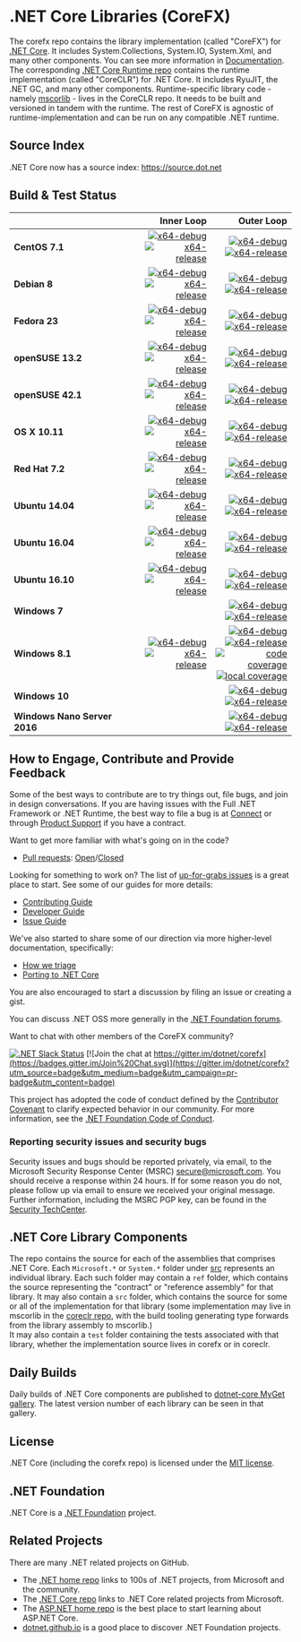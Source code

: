 # .NET Core Libraries (CoreFX)

The corefx repo contains the library implementation (called "CoreFX") for [.NET Core](http://github.com/dotnet/core). It includes System.Collections, System.IO, System.Xml, and many other components. You can see more information in [Documentation](Documentation/README.md). The corresponding [.NET Core Runtime repo](https://github.com/dotnet/coreclr) contains the runtime implementation (called "CoreCLR") for .NET Core. It includes RyuJIT, the .NET GC, and many other components. Runtime-specific library code - namely [mscorlib][mscorlib] - lives in the CoreCLR repo. It needs to be built and versioned in tandem with the runtime. The rest of CoreFX is agnostic of runtime-implementation and can be run on any compatible .NET runtime.

[mscorlib]: https://github.com/dotnet/coreclr/tree/master/src/mscorlib

## Source Index

.NET Core now has a source index: https://source.dot.net

## Build & Test Status

| | Inner Loop | Outer Loop |
|:---|------:|--------:|
|**CentOS 7.1**|[![x64-debug](https://img.shields.io/jenkins/s/https/ci.dot.net/job/dotnet_corefx/job/master/centos7.1_debug.svg?label=x64-debug)](https://ci.dot.net/job/dotnet_corefx/job/master/job/centos7.1_debug)<br>[![x64-release](https://img.shields.io/jenkins/s/https/ci.dot.net/job/dotnet_corefx/job/master/centos7.1_release.svg?label=x64-release)](https://ci.dot.net/job/dotnet_corefx/job/master/job/centos7.1_release)|[![x64-debug](https://img.shields.io/jenkins/s/https/ci.dot.net/job/dotnet_corefx/job/master/outerloop_centos7.1_debug.svg?label=x64-debug)](https://ci.dot.net/job/dotnet_corefx/job/master/job/outerloop_centos7.1_debug/)<br/>[![x64-release](https://img.shields.io/jenkins/s/https/ci.dot.net/job/dotnet_corefx/job/master/outerloop_centos7.1_release.svg?label=x64-release)](https://ci.dot.net/job/dotnet_corefx/job/master/job/outerloop_centos7.1_release/)|
|**Debian 8**|[![x64-debug](https://img.shields.io/jenkins/s/https/ci.dot.net/job/dotnet_corefx/job/master/debian8.4_debug.svg?label=x64-debug)](https://ci.dot.net/job/dotnet_corefx/job/master/job/debian8.4_debug)<br>[![x64-release](https://img.shields.io/jenkins/s/https/ci.dot.net/job/dotnet_corefx/job/master/debian8.4_release.svg?label=x64-release)](https://ci.dot.net/job/dotnet_corefx/job/master/job/debian8.4_release)|[![x64-debug](https://img.shields.io/jenkins/s/https/ci.dot.net/job/dotnet_corefx/job/master/debian8.4_debug.svg?label=x64-debug)](https://ci.dot.net/job/dotnet_corefx/job/master/job/debian8.4_debug)<br>[![x64-release](https://img.shields.io/jenkins/s/https/ci.dot.net/job/dotnet_corefx/job/master/debian8.4_release.svg?label=x64-release)](https://ci.dot.net/job/dotnet_corefx/job/master/job/debian8.4_release)|
|**Fedora 23**|[![x64-debug](https://img.shields.io/jenkins/s/https/ci.dot.net/job/dotnet_corefx/job/master/fedora23_debug.svg?label=x64-debug)](https://ci.dot.net/job/dotnet_corefx/job/master/job/fedora23_debug)<br>[![x64-release](https://img.shields.io/jenkins/s/https/ci.dot.net/job/dotnet_corefx/job/master/fedora23_release.svg?label=x64-release)](https://ci.dot.net/job/dotnet_corefx/job/master/job/fedora23_release)|[![x64-debug](https://img.shields.io/jenkins/s/https/ci.dot.net/job/dotnet_corefx/job/master/outerloop_fedora23_debug.svg?label=x64-debug)](https://ci.dot.net/job/dotnet_corefx/job/master/job/outerloop_fedora23_debug/)<br/>[![x64-release](https://img.shields.io/jenkins/s/https/ci.dot.net/job/dotnet_corefx/job/master/outerloop_fedora23_release.svg?label=x64-release)](https://ci.dot.net/job/dotnet_corefx/job/master/job/outerloop_fedora23_release/)|
|**openSUSE 13.2**|[![x64-debug](https://img.shields.io/jenkins/s/https/ci.dot.net/job/dotnet_corefx/job/master/opensuse13.2_debug.svg?label=x64-debug)](https://ci.dot.net/job/dotnet_corefx/job/master/job/opensuse13.2_debug)<br>[![x64-release](https://img.shields.io/jenkins/s/https/ci.dot.net/job/dotnet_corefx/job/master/opensuse13.2_release.svg?label=x64-release)](https://ci.dot.net/job/dotnet_corefx/job/master/job/opensuse13.2_release)|[![x64-debug](https://img.shields.io/jenkins/s/https/ci.dot.net/job/dotnet_corefx/job/master/outerloop_opensuse13.2_debug.svg?label=x64-debug)](https://ci.dot.net/job/dotnet_corefx/job/master/job/outerloop_opensuse13.2_debug/)<br/>[![x64-release](https://img.shields.io/jenkins/s/https/ci.dot.net/job/dotnet_corefx/job/master/outerloop_opensuse13.2_release.svg?label=x64-release)](https://ci.dot.net/job/dotnet_corefx/job/master/job/outerloop_opensuse13.2_release/)|
|**openSUSE 42.1**|[![x64-debug](https://img.shields.io/jenkins/s/https/ci.dot.net/job/dotnet_corefx/job/master/opensuse42.1_debug.svg?label=x64-debug)](https://ci.dot.net/job/dotnet_corefx/job/master/job/opensuse42.1_debug)<br>[![x64-release](https://img.shields.io/jenkins/s/https/ci.dot.net/job/dotnet_corefx/job/master/opensuse42.1_release.svg?label=x64-release)](https://ci.dot.net/job/dotnet_corefx/job/master/job/opensuse42.1_release)|[![x64-debug](https://img.shields.io/jenkins/s/https/ci.dot.net/job/dotnet_corefx/job/master/outerloop_opensuse42.1_debug.svg?label=x64-debug)](https://ci.dot.net/job/dotnet_corefx/job/master/job/outerloop_opensuse42.1_debug/)<br/>[![x64-release](https://img.shields.io/jenkins/s/https/ci.dot.net/job/dotnet_corefx/job/master/outerloop_opensuse42.1_release.svg?label=x64-release)](https://ci.dot.net/job/dotnet_corefx/job/master/job/outerloop_opensuse42.1_release/)|
|**OS X 10.11**|[![x64-debug](https://img.shields.io/jenkins/s/https/ci.dot.net/job/dotnet_corefx/job/master/osx_debug.svg?label=x64-debug)](https://ci.dot.net/job/dotnet_corefx/job/master/job/osx_debug)<br>[![x64-release](https://img.shields.io/jenkins/s/https/ci.dot.net/job/dotnet_corefx/job/master/osx_release.svg?label=x64-release)](https://ci.dot.net/job/dotnet_corefx/job/master/job/osx_release)|[![x64-debug](https://img.shields.io/jenkins/s/https/ci.dot.net/job/dotnet_corefx/job/master/outerloop_osx_debug.svg?label=x64-debug)](https://ci.dot.net/job/dotnet_corefx/job/master/job/outerloop_osx_debug/)<br/>[![x64-release](https://img.shields.io/jenkins/s/https/ci.dot.net/job/dotnet_corefx/job/master/outerloop_osx_release.svg?label=x64-release)](https://ci.dot.net/job/dotnet_corefx/job/master/job/outerloop_osx_release/)|
|**Red Hat 7.2**|[![x64-debug](https://img.shields.io/jenkins/s/https/ci.dot.net/job/dotnet_corefx/job/master/rhel7.2_debug.svg?label=x64-debug)](https://ci.dot.net/job/dotnet_corefx/job/master/job/rhel7.2_debug)<br>[![x64-release](https://img.shields.io/jenkins/s/https/ci.dot.net/job/dotnet_corefx/job/master/rhel7.2_release.svg?label=x64-release)](https://ci.dot.net/job/dotnet_corefx/job/master/job/rhel7.2_release)|[![x64-debug](https://img.shields.io/jenkins/s/https/ci.dot.net/job/dotnet_corefx/job/master/outerloop_rhel7.2_debug.svg?label=x64-debug)](https://ci.dot.net/job/dotnet_corefx/job/master/job/outerloop_rhel7.2_debug/)<br/>[![x64-release](https://img.shields.io/jenkins/s/https/ci.dot.net/job/dotnet_corefx/job/master/outerloop_rhel7.2_release.svg?label=x64-release)](https://ci.dot.net/job/dotnet_corefx/job/master/job/outerloop_rhel7.2_release/)|
|**Ubuntu 14.04**|[![x64-debug](https://img.shields.io/jenkins/s/https/ci.dot.net/job/dotnet_corefx/job/master/ubuntu14.04_debug.svg?label=x64-debug)](https://ci.dot.net/job/dotnet_corefx/job/master/job/ubuntu14.04_debug/)<br>[![x64-release](https://img.shields.io/jenkins/s/https/ci.dot.net/job/dotnet_corefx/job/master/ubuntu14.04_release.svg?label=x64-release)](https://ci.dot.net/job/dotnet_corefx/job/master/job/ubuntu14.04_release)|[![x64-debug](https://img.shields.io/jenkins/s/https/ci.dot.net/job/dotnet_corefx/job/master/outerloop_ubuntu14.04_debug.svg?label=x64-debug)](https://ci.dot.net/job/dotnet_corefx/job/master/job/outerloop_ubuntu14.04_debug/)<br/>[![x64-release](https://img.shields.io/jenkins/s/https/ci.dot.net/job/dotnet_corefx/job/master/outerloop_ubuntu14.04_release.svg?label=x64-release)](https://ci.dot.net/job/dotnet_corefx/job/master/job/outerloop_ubuntu14.04_release/)|
|**Ubuntu 16.04**|[![x64-debug](https://img.shields.io/jenkins/s/https/ci.dot.net/job/dotnet_corefx/job/master/ubuntu16.04_debug.svg?label=x64-debug)](https://ci.dot.net/job/dotnet_corefx/job/master/job/ubuntu16.04_debug)<br>[![x64-release](https://img.shields.io/jenkins/s/https/ci.dot.net/job/dotnet_corefx/job/master/ubuntu16.04_release.svg?label=x64-release)](https://ci.dot.net/job/dotnet_corefx/job/master/job/ubuntu16.04_release)|[![x64-debug](https://img.shields.io/jenkins/s/https/ci.dot.net/job/dotnet_corefx/job/master/outerloop_ubuntu16.04_debug.svg?label=x64-debug)](https://ci.dot.net/job/dotnet_corefx/job/master/job/outerloop_ubuntu16.04_debug/)<br/>[![x64-release](https://img.shields.io/jenkins/s/https/ci.dot.net/job/dotnet_corefx/job/master/outerloop_ubuntu16.04_release.svg?label=x64-release)](https://ci.dot.net/job/dotnet_corefx/job/master/job/outerloop_ubuntu16.04_release/)|
|**Ubuntu 16.10**|[![x64-debug](https://img.shields.io/jenkins/s/https/ci.dot.net/job/dotnet_corefx/job/master/ubuntu16.10_debug.svg?label=x64-debug)](https://ci.dot.net/job/dotnet_corefx/job/master/job/ubuntu16.10_debug)<br>[![x64-release](https://img.shields.io/jenkins/s/https/ci.dot.net/job/dotnet_corefx/job/master/ubuntu16.10_release.svg?label=x64-release)](https://ci.dot.net/job/dotnet_corefx/job/master/job/ubuntu16.10_release)|[![x64-debug](https://img.shields.io/jenkins/s/https/ci.dot.net/job/dotnet_corefx/job/master/outerloop_ubuntu16.10_debug.svg?label=x64-debug)](https://ci.dot.net/job/dotnet_corefx/job/master/job/outerloop_ubuntu16.10_debug/)<br/>[![x64-release](https://img.shields.io/jenkins/s/https/ci.dot.net/job/dotnet_corefx/job/master/outerloop_ubuntu16.10_release.svg?label=x64-release)](https://ci.dot.net/job/dotnet_corefx/job/master/job/outerloop_ubuntu16.10_release/)|
|**Windows 7**||[![x64-debug](https://img.shields.io/jenkins/s/https/ci.dot.net/job/dotnet_corefx/job/master/outerloop_win7_debug.svg?label=x64-debug)](https://ci.dot.net/job/dotnet_corefx/job/master/job/outerloop_win7_debug)<br>[![x64-release](https://img.shields.io/jenkins/s/https/ci.dot.net/job/dotnet_corefx/job/master/outerloop_win7_release.svg?label=x64-release)](https://ci.dot.net/job/dotnet_corefx/job/master/job/outerloop_win7_release)|
|**Windows 8.1**|[![x64-debug](https://img.shields.io/jenkins/s/https/ci.dot.net/job/dotnet_corefx/job/master/windows_nt_debug.svg?label=x64-debug)](https://ci.dot.net/job/dotnet_corefx/job/master/job/windows_nt_debug)<br>[![x64-release](https://img.shields.io/jenkins/s/https/ci.dot.net/job/dotnet_corefx/job/master/windows_nt_release.svg?label=x64-release)](https://ci.dot.net/job/dotnet_corefx/job/master/job/windows_nt_release)|[![x64-debug](https://img.shields.io/jenkins/s/https/ci.dot.net/job/dotnet_corefx/job/master/outerloop_windows_nt_debug.svg?label=x64-debug)](https://ci.dot.net/job/dotnet_corefx/job/master/job/outerloop_windows_nt_debug)<br/>[![x64-release](https://img.shields.io/jenkins/s/https/ci.dot.net/job/dotnet_corefx/job/master/outerloop_windows_nt_release.svg?label=x64-release)](https://ci.dot.net/job/dotnet_corefx/job/master/job/outerloop_windows_nt_release)<br/>[![code coverage](https://img.shields.io/jenkins/s/https/ci.dot.net/job/dotnet_corefx/job/master/code_coverage_windows.svg?label=code%20coverage)](https://ci.dot.net/job/dotnet_corefx/job/master/job/code_coverage_windows/Code_Coverage_Report)<br>[![local coverage](https://img.shields.io/jenkins/s/https/ci.dot.net/job/dotnet_corefx/job/master/code_coverage_windows_local.svg?label=local%20code%20coverage)](https://ci.dot.net/job/dotnet_corefx/job/master/job/code_coverage_windows_local/Code_Coverage_Report)|
|**Windows 10**||[![x64-debug](https://img.shields.io/jenkins/s/https/ci.dot.net/job/dotnet_corefx/job/master/outerloop_win10_debug.svg?label=x64-debug)](https://ci.dot.net/job/dotnet_corefx/job/master/job/outerloop_win10_debug)<br>[![x64-release](https://img.shields.io/jenkins/s/https/ci.dot.net/job/dotnet_corefx/job/master/outerloop_win10_release.svg?label=x64-release)](https://ci.dot.net/job/dotnet_corefx/job/master/job/outerloop_win10_release)|
|**Windows Nano Server 2016**||[![x64-debug](https://img.shields.io/jenkins/s/https/ci.dot.net/job/dotnet_corefx/job/master/outerloop_winnano16_debug.svg?label=x64-debug)](https://ci.dot.net/job/dotnet_corefx/job/master/job/outerloop_winnano16_debug)<br>[![x64-release](https://img.shields.io/jenkins/s/https/ci.dot.net/job/dotnet_corefx/job/master/outerloop_winnano16_release.svg?label=x64-release)](https://ci.dot.net/job/dotnet_corefx/job/master/job/outerloop_winnano16_release)|

## How to Engage, Contribute and Provide Feedback

Some of the best ways to contribute are to try things out, file bugs, and join in design conversations. If you are having issues with the Full .NET Framework or .NET Runtime, the best way to file a bug is at [Connect](http://connect.microsoft.com/VisualStudio) or through [Product Support](https://support.microsoft.com/en-us/contactus?ws=support) if you have a contract.

Want to get more familiar with what's going on in the code?
* [Pull requests](https://github.com/dotnet/corefx/pulls): [Open](https://github.com/dotnet/corefx/pulls?q=is%3Aopen+is%3Apr)/[Closed](https://github.com/dotnet/corefx/pulls?q=is%3Apr+is%3Aclosed)

Looking for something to work on? The list of [up-for-grabs issues](https://github.com/dotnet/corefx/labels/up%20for%20grabs) is a great place to start. See some of our guides for more details:

* [Contributing Guide](Documentation/project-docs/contributing.md)
* [Developer Guide](Documentation/project-docs/developer-guide.md)
* [Issue Guide](Documentation/project-docs/issue-guide.md)

We've also started to share some of our direction via more higher-level documentation, specifically:

* [How we triage](Documentation/project-docs/triage.md)
* [Porting to .NET Core](Documentation/project-docs/porting.md)

You are also encouraged to start a discussion by filing an issue or creating a
gist.

You can discuss .NET OSS more generally in the [.NET Foundation forums].

Want to chat with other members of the CoreFX community?

[![.NET Slack Status](https://aspnetcoreslack.herokuapp.com/badge.svg?2)](http://tattoocoder.com/aspnet-slack-sign-up/) [![Join the chat at https://gitter.im/dotnet/corefx](https://badges.gitter.im/Join%20Chat.svg)](https://gitter.im/dotnet/corefx?utm_source=badge&utm_medium=badge&utm_campaign=pr-badge&utm_content=badge)

[.NET Foundation forums]: http://forums.dotnetfoundation.org/

This project has adopted the code of conduct defined by the [Contributor Covenant](http://contributor-covenant.org/)
to clarify expected behavior in our community. For more information, see the [.NET Foundation Code of Conduct](http://www.dotnetfoundation.org/code-of-conduct).

### Reporting security issues and security bugs

Security issues and bugs should be reported privately, via email, to the
Microsoft Security Response Center (MSRC) <secure@microsoft.com>. You should
receive a response within 24 hours. If for some reason you do not, please follow
up via email to ensure we received your original message. Further information,
including the MSRC PGP key, can be found in the
[Security TechCenter](https://technet.microsoft.com/en-us/security/ff852094.aspx).

## .NET Core Library Components

The repo contains the source for each of the assemblies that comprises .NET Core.  Each ```Microsoft.*``` or ```System.*``` folder under
[src](https://github.com/dotnet/corefx/tree/master/src) represents an individual library.  Each such folder may contain a ```ref``` folder,
which contains the source representing the "contract" or "reference assembly" for that library.  It may also contain a ```src``` folder,
which contains the source for some or all of the implementation for that library (some implementation may live in mscorlib in the 
[coreclr repo](https://github.com/dotnet/coreclr), with the build tooling generating type forwards from the library assembly to mscorlib.)  
It may also contain a ```test``` folder containing the tests associated with that library, whether the implementation source lives in corefx 
or in coreclr.

## Daily Builds

Daily builds of .NET Core components are published to [dotnet-core MyGet gallery](https://dotnet.myget.org/gallery/dotnet-core).
The latest version number of each library can be seen in that gallery.

## License

.NET Core (including the corefx repo) is licensed under the [MIT license](LICENSE).

## .NET Foundation

.NET Core is a [.NET Foundation](http://www.dotnetfoundation.org/projects) project.

## Related Projects
There are many .NET related projects on GitHub.

- The [.NET home repo](https://github.com/Microsoft/dotnet) links to 100s of .NET projects, from Microsoft and the community.
- The [.NET Core repo](https://github.com/dotnet/core) links to .NET Core related projects from Microsoft.
- The [ASP.NET home repo](https://github.com/aspnet/home) is the best place to start learning about ASP.NET Core.
- [dotnet.github.io](http://dotnet.github.io) is a good place to discover .NET Foundation projects.
